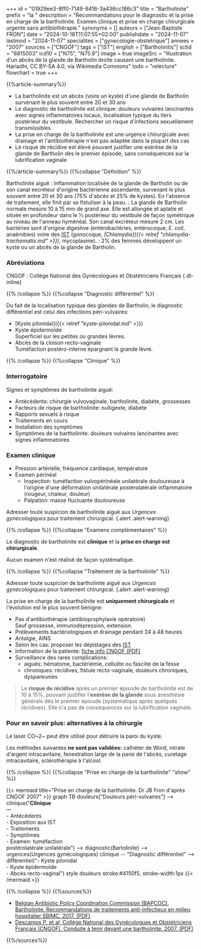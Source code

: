 +++
id = "01929ee3-8ff0-7149-8416-3a436cc186c3"
title = "Bartholinite"
prefix = "la "
description = "Recommandations pour le diagnostic et la prise en charge de la bartholinite. Examen clinique et prise en charge chirurgicale urgente sans antibiothérapie."
synonyms = []
auteurs = ["Jean-Baptiste FRON"]
date = "2024-10-18T11:07:55+02:00"
publishdate = "2024-11-07"
lastmod = "2024-11-07"
specialites = ["gynecologie-obstetrique"]
annees = "2007"
sources = ["CNGOF"]
tags = ["IST"]
english = ["Bartholinitis"]
sctid = "6815003"
icd10 = ["N75", "N75.9"]
image = true
imageSrc = "Illustration d'un abcès de la glande de Bartholin droite causant une bartholinite. Hariadhi, CC BY-SA 4.0, via Wikimedia Commons"
todo = "relecture"
flowchart = true
+++

{{%article-summary%}}

- La bartholinite est un abcès (voire un kyste) d'une glande de Bartholin survenant le plus souvent entre 20 et 30 ans
- Le diagnostic de bartholinite est clinique: douleurs vulvaires lancinantes avec signes inflammatoires locaux, localisation typique du tiers postérieur du vestibule. Rechercher un risque d'infections sexuellement transmissibles
- La prise en charge de la bartholinite est une urgence chirurgicale avec drainage et l'antibiothérapie n'est pas adaptée dans la plupart des cas
- Le risque de récidive est élevé pouvant justifier une exérèse de la glande de Bartholin dès le premier épisode, sans conséquences sur la lubrification vaginale

{{%/article-summary%}}
{{%collapse "Définition" %}}

Bartholinite aiguë
: Inflammation localisée de la glande de Bartholin ou de son canal excréteur d'origine bactérienne ascendante, survenant le plus souvent entre 20 et 30 ans (75% d'abcès et 25% de kystes). En l'absence de traitement, elle finit par se fistuliser à la peau.
: La glande de Bartholin normale mesure 10 à 15 mm de grand axe. Elle est allongée et aplatie et située en profondeur dans le ⅓ postérieur du vestibule de façon symétrique au niveau de l'anneau hyménéal. Son canal excréteur mesure 2 cm. Les bactéries sont d'origine digestive (entérobactéries, entérocoque, *E. coli*, anaérobies) voire des [IST](/tags/ist/) (gonocoque, *[Chlamydia]({{< relref "chlamydia-trachomatis.md" >}})*, mycoplasme).
: 2% des femmes développent un kyste ou un abcès de la glande de Bartholin.

### Abréviations

CNGOF
: Collège National des Gynécologues et Obstétriciens Français
{.dl-inline}

{{% /collapse %}}
{{%collapse "Diagnostic différentiel" %}}

Du fait de la localisation typique des glandes de Bartholin, le diagnostic différentiel est celui des infections péri-vulvaires:

- [Kyste pilonidal]({{< relref "kyste-pilonidal.md" >}})
- Kyste épidermoïde  
  Superficiel sur les petites ou grandes lèvres.
- Abcès de la cloison recto-vaginale  
  Tuméfaction postéro-interne épargnant la grande lèvre.

{{% /collapse %}}
{{%collapse "Clinique" %}}

### Interrogatoire

Signes et symptômes de bartholinite aiguë:

- Antécédents: chirurgie vulvovaginale, bartholinite, diabète, grossesses
- Facteurs de risque de bartholinite: nulligeste, diabète
- Rapports sexuels à risque
- Traitements en cours
- Installation des symptômes
- Symptômes de la bartholinite: douleurs vulvaires lancinantes avec signes inflammatoires

### Examen clinique

- Pression artérielle, fréquence cardiaque, température
- Examen périnéal
  - Inspection: tuméfaction vulvopérinéale unilatérale douloureuse à l'origine d'une déformation unilatérale postérolatérale inflammatoire (rougeur, chaleur, douleur)
  - Palpation: masse fluctuante douloureuse

Adresser toute suspicion de bartholinite aiguë aux *Urgences gynécologiques* pour traitement chirurgical.
{.alert .alert-warning}

{{% /collapse %}}
{{%collapse "Examens complémentaires" %}}

Le diagnostic de bartholinite est **clinique** et la **prise en charge est chirurgicale**.

Aucun examen n'est réalisé de façon systématique.

{{% /collapse %}}
{{%collapse "Traitement de la bartholinite" %}}

Adresser toute suspicion de bartholinite aiguë aux *Urgences gynécologiques* pour traitement chirurgical.
{.alert .alert-warning}

La prise en charge de la bartholinite est **uniquement chirurgicale** et l'évolution est le plus souvent bénigne:

- Pas d'antibiothérapie (antibioprophylaxie opératoire)  
  Sauf grossesse, immunodépression, extension.
- Prélèvements bactériologiques et drainage pendant 24 à 48 heures
- Antalgie, AINS
- Selon les cas: proposer les dépistages des [IST](/tags/ist/)
- Information de la patiente: [fiche info CNGOF (PDF)](https://cngof.fr/app/pdf/FICHES%20D%27INFORMATION%20DES%20PATIENTES/Gyn%C3%A9cologie//FICHE%20INFO%20-%20Chirurgie%20de%20la%20glande%20de%20bartholin%20-%202024%20.pdf)
- Surveillance des rares complications:
  - aiguës: hématome, bactériémie, cellulite ou fasciite de la fesse
  - chroniques: récidives, fistule recto-vaginale, douleurs chroniques, dyspareunies

> Le **risque de récidive** après un premier épisode de bartholinite est de 10 à 15%, pouvant justifier l'**exérèse de la glande** sous anesthésie générale dès le premier épisode (systématique après quelques récidives). Elle n'a pas de conséquences sur la lubrification vaginale.

### Pour en savoir plus: alternatives à la chirurgie

Le laser CO~2~ peut être utilisé pour détruire la paroi du kyste.

Les méthodes suivantes **ne sont pas validées:** cathéter de Word, nitrate d'argent intracavitaire, fenestration large de la paroi de l'abcès, curetage intracavitaire, sclérothérapie à l'alcool.

{{% /collapse %}}
{{%collapse "Prise en charge de la bartholinite" "show" %}}

{{< mermaid title="Prise en charge de la bartholinite. Dr JB Fron d'après CNGOF 2007" >}}
graph TB
  douleurs["Douleurs péri-vulvaires"] --> clinique("<b>Clinique</b><br>—<br>- Antécédents<br>- Exposition aux IST<br>- Traitements<br>- Symptômes<br>- Examen: tuméfaction<br>postérolatérale unilatérale") --> diagnostic(Bartolinite) --> urgences(Urgences gynécologiques)
    clinique -- "Diagnostic différentiel" --> différentiel("- Kyste pilonidal<br>- Kyste épidermoïde<br>- Abcès recto-vaginal")
  style douleurs stroke:#4150f5, stroke-width:1px
{{< /mermaid >}}

{{% /collapse %}}
{{%sources%}}

- [Belgian Antibiotic Policy Coordination Commission (BAPCOC). Bartholinite. Recommandations de traitements anti-infectieux en milieu hospitalier SBIMC. 2017. (PDF)](https://organesdeconcertation.sante.belgique.be/sites/default/files/documents/bartholinite.pdf)
- [Descamps P, et al; Collège National des Gynécologues et Obstétriciens Français (CNGOF). Conduite à tenir devant une bartholinite. 2007. (PDF)](http://www.cngof.asso.fr/d_livres/2007_GM_015_descamps.pdf)

{{%/sources%}}
